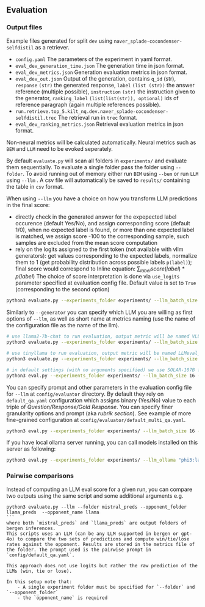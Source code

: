 
## Evaluation


### Output files
Example files generated for split `dev` using `naver_splade-cocondenser-selfdistil` as a retriever.
- `config.yaml` The parameters of the experiment in yaml format.
- `eval_dev_generation_time.json` The generation time in json format.
- `eval_dev_metrics.json` Generation evaluation metrics in json format.
- `eval_dev_out.json` Output of the generation, contains `q_id` (str), `response` `(str)` the generated response, `label` `(list (str))` the answer reference (multiple possible), `instruction` `(str)` the instruction given to the generator, `ranking_label` `(list(list(str)), optional)` ids of reference paragraph (again multiple references possible).
- `run.retrieve.top_5.kilt_nq.dev.naver_splade-cocondenser-selfdistil.trec` The retrieval run in `trec` format.
- `eval_dev_ranking_metrics.json` Retrieval evaluation metrics in json format.


Non-neural metrics will be calculated automatically. Neural metrics such as `BEM` and `LLM` need to be evoked seperately.

By default `evaluate.py` will scan all folders in `experiments/` and evaluate them sequentially. To evaluate a single folder pass the folder using `--folder`. To avoid running out of memory either run `BEM` using `--bem` or run `LLM` using `--llm` . A csv file will automatically be saved to `results/` containing the table in `csv` format.

When using `--llm` you have a choice on how you transform LLM predictions in the final score:
- directly check in the generated answer for the expepected label occurence (default Yes/No), and assign corresponding score (default 1/0), when no expected label is found, or more than one expected label is matched, we assign score -100 to the corresponding sample, such samples are excluded from the mean score computation
- rely on the logits assigned to the first token (not available with vllm generators): get values corresponding to the expected labels, normalize them to 1 (get probability distribution across possible labels `p(label)`); final score would correspond to Inline equation: $\sum_{label} score(label)*p(label)$ 
The choice of score interpretation is done via `use_logits` parameter specified at evaluation config file. Default value is set to `True` (corresponding to the second option)


```bash
python3 evaluate.py --experiments_folder experiments/ --llm_batch_size 16 --split 'dev' --llm
```
Similarly to  `--generator` you can specify which LLM you are willing as first options of `--llm`, as well as short name at metrics naming (use the name of the configuration file as the name of the llm). 
 

```bash
# use llama2-7b-chat to run evaluation, output metric will be named VLLMeval_l2_7b
python3 evaluate.py --experiments_folder experiments/ --llm_batch_size 16 --split 'dev' --llm  "vllm_llama-2-7b-chat" "l2_7b"

# use tinyllama to run evaluation, output metric will be named LLMeval_tinyllama
python3 evaluate.py --experiments_folder experiments/ --llm_batch_size 16 --split 'dev' --llm  "tinyllama-chat" "tinyllama"

# in default settings (with no arguments specified) we use SOLAR-107B for evaluation and output metric is named LLMeval
python3 eval.py --experiments_folder experiments/ --llm_batch_size 16 --split 'dev' --llm  

```

You can specify prompt and other parameters in the evaluation config file for `--llm` at `config/evaluator` directory. By default they rely on `default_qa.yaml` configuration which assigns binary (Yes/No) value to each triple of <em>Question/Response/Gold Response</em>. You can specify finer granularity options and prompt (aka <em>rubrik section</em>). See example of more fine-grained configuration at `config/evaluator/default_multi_qa.yaml`. 

```bash
python3 eval.py --experiments_folder experiments/ --llm_batch_size 16 --split 'dev' --llm  --llm_prompt default_multi_qa
```


If you have local ollama server running, you can call models installed on this server as following:

```bash
python3 eval.py --experiments_folder experiments/ --llm_ollama "phi3:latest" --ollama_url "http://localhost:11434"   --llm_prompt default_multi_qa
```

### Pairwise comparisons

Instead of computing an LLM eval score for a given run, you can compare two outputs using the same script and some additional arguments e.g.
````
python3 evaluate.py --llm --folder mistral_preds --opponent_folder llama_preds  --opponent_name llama
```
where both `mistral_preds` and `llama_preds` are output folders of bergen inferences.
This scripts uses an LLM (can be any LLM supported in bergen or gpt-4o) to compare the two sets of predictions and compute win/tie/lose rates against the opponent. Results are stored in the metrics file of the folder. The prompt used is the pairwise prompt in `config/default_qa.yaml`.

This approach does not use logits but rather the raw prediction of the LLMs (win, tie or lose).

In this setup note that:
    - A single experiment folder must be specified for `--folder` and `--opponent_folder`
    - the `opponent_name` is required 